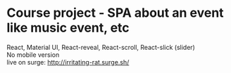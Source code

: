 # Course project - SPA about an event like music event, etc
React, Material UI, React-reveal, React-scroll, React-slick (slider)  
No mobile version  
live on surge: http://irritating-rat.surge.sh/
